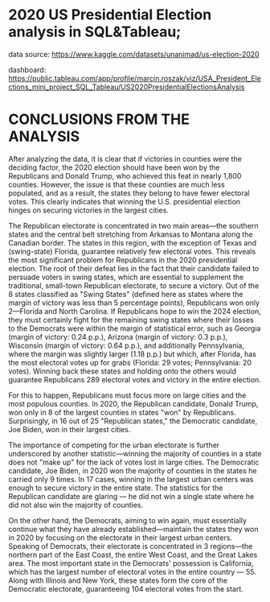 # 2020 US Presidential Election analysis in SQL&Tableau;

data source: https://www.kaggle.com/datasets/unanimad/us-election-2020

dashboard: https://public.tableau.com/app/profile/marcin.roszak/viz/USA_President_Elections_mini_project_SQL_Tableau/US2020PresidentialElectionsAnalysis

# CONCLUSIONS FROM THE ANALYSIS
After analyzing the data, it is clear that if victories in counties were the deciding factor, the 2020 election should have been won by the Republicans and Donald Trump, who achieved this feat in nearly 1,800 counties. However, the issue is that these counties are much less populated, and as a result, the states they belong to have fewer electoral votes. This clearly indicates that winning the U.S. presidential election hinges on securing victories in the largest cities.

The Republican electorate is concentrated in two main areas—the southern states and the central belt stretching from Arkansas to Montana along the Canadian border. The states in this region, with the exception of Texas and (swing-state) Florida, guarantee relatively few electoral votes. This reveals the most significant problem for Republicans in the 2020 presidential election. The root of their defeat lies in the fact that their candidate failed to persuade voters in swing states, which are essential to supplement the traditional, small-town Republican electorate, to secure a victory. Out of the 8 states classified as "Swing States" (defined here as states where the margin of victory was less than 5 percentage points), Republicans won only 2—Florida and North Carolina. If Republicans hope to win the 2024 election, they must certainly fight for the remaining swing states where their losses to the Democrats were within the margin of statistical error, such as Georgia (margin of victory: 0.24 p.p.), Arizona (margin of victory: 0.3 p.p.), Wisconsin (margin of victory: 0.64 p.p.), and additionally Pennsylvania, where the margin was slightly larger (1.18 p.p.) but which, after Florida, has the most electoral votes up for grabs (Florida: 29 votes; Pennsylvania: 20 votes). Winning back these states and holding onto the others would guarantee Republicans 289 electoral votes and victory in the entire election.

For this to happen, Republicans must focus more on large cities and the most populous counties. In 2020, the Republican candidate, Donald Trump, won only in 8 of the largest counties in states "won" by Republicans. Surprisingly, in 16 out of 25 "Republican states," the Democratic candidate, Joe Biden, won in their largest cities.

The importance of competing for the urban electorate is further underscored by another statistic—winning the majority of counties in a state does not "make up" for the lack of votes lost in large cities. The Democratic candidate, Joe Biden, in 2020 won the majority of counties in the states he carried only 9 times. In 17 cases, winning in the largest urban centers was enough to secure victory in the entire state. The statistics for the Republican candidate are glaring — he did not win a single state where he did not also win the majority of counties.

On the other hand, the Democrats, aiming to win again, must essentially continue what they have already established—maintain the states they won in 2020 by focusing on the electorate in their largest urban centers. Speaking of Democrats, their electorate is concentrated in 3 regions—the northern part of the East Coast, the entire West Coast, and the Great Lakes area. The most important state in the Democrats' possession is California, which has the largest number of electoral votes in the entire country — 55. Along with Illinois and New York, these states form the core of the Democratic electorate, guaranteeing 104 electoral votes from the start.

